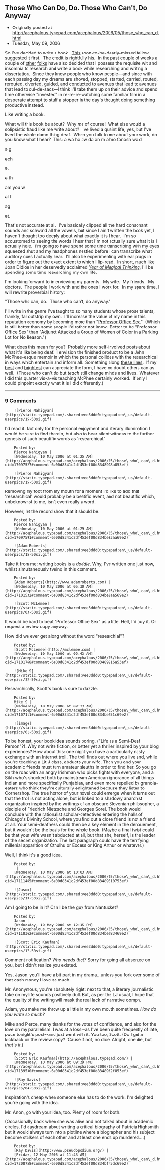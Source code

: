 ## Those Who Can Do, Do.  Those Who Can't, Do Anyway

 * Originally posted at http://acephalous.typepad.com/acephalous/2006/05/those_who_can_d.html
 * Tuesday, May 09, 2006



So I've decided to write a book.  [This](http://www.pseudopodium.org/) soon-to-be-dearly-missed fellow suggested it first.  The credit is rightfully his.  In the past couple of weeks a couple of [other](http://www.mikesager.com/) [folks](http://barry-siegel.com/) have also decided that I possess the requisite wit and insomnia to research and write a book while researching and writing a dissertation.  Since they know people who know people—and since with each passing day my dreams are shoved, stopped, started, carried, routed, rerouted, diverted, guided, and conducted to avenues that lead to avenues that lead to cul-de-sacs—I think I'll take them up on their advice and spend time otherwise "invested" in re-re-re-watching some familiar film in a desperate attempt to stuff a stopper in the day's thought doing something productive instead.

Like writing a book.

What will this book be about?  Why _me_ of course!  What else would a solipsistic fraud like me write about?  I've lived a quaint life, yes, but I've lived the whole damn thing deaf.  When you talk to me about your work, do you know what I hear?  This:
ə wə hə əw də ən m əlmo fənəsh wə 
d

ə g

əch

ə.  

ə th

əm you w

əl l

əg 

ət.

That's not accurate at all.  I've basically clipped all the hard consonant sounds and schwa'd all the vowels, but since I ain't written the book yet, I haven't thought too deeply about what exactly it is I hear.  I'm so accustomed to seeing the words I hear that I'm not actually sure what it is I actually here.  I'm going to have spend some time transcribing with my eyes squeezed shut and my headphones nestled before I can transcribe what auditory cues I actually hear.  I'll also be experimenting with ear plugs in order to figure out the exact extent to which I lip-read.  In short, much like Joan Didion in her deservedly acclaimed [_Year of Magical Thinking_](http://www.amazon.com/exec/obidos/ASIN/140004314X/diesekoschmar-20), I'll be spending some time researching my own life.

I'm looking forward to interviewing my parents.  My wife.  My friends.  My doctors.  The people I work with and the ones I work for.  In my spare time, I will rewrite proverbial history:

"Those who can, do.  Those who can't, do anyway."

I'll write in the genre I've taught to so many students whose prose talents, frankly, far outstrip my own.  I'll increase the value of my name in this reputation economy by becoming more than "[Professor Office Sex](http://acephalous.typepad.com/acephalous/2005/11/my\_morning.html)."  (Which is still better than some people I'd rather not know.  Better to be "Professor Office Sex" than "Adjunct Attacked a Group of Women of Color in a Parking Lot for No Reason.")  

What does this mean for you?  Probably more self-involved posts about what it's like being deaf.  I envision the finished product to be a John McPhee-esque memoir in which the personal collides with the researchical in ways which entertain and inform all.  Something along [these lines](http://acephalous.typepad.com/mcpheeoutinthesortandfleetofone.doc).  If my [best](http://acephalous.typepad.com/lj20/2006/05/john\_mcphee\_nic.html#comments) and [brightest](http://acephalous.typepad.com/lj20/2006/05/john\_mcphee\_nic.html#comments) can appreciate the form, I have no doubt others can as well.  (Those who can't _do_ but _teach_ still change minds and lives.  Whatever I did this quarter vis-a-vis teaching McPhee certainly worked.  If only I could pinpoint exactly what it is I did differently.)

		

* * *

### 9 Comments 

		

                
[]()

	

		![Pierce Nahigyan](http://static.typepad.com/.shared:vee3ddd0:typepad:en\_us/default-userpics/15-50si.gif)
	

	

		

I'd read it. Not only for the personal enjoyment and literary illumination I would be sure to find therein, but also to bear silent witness to the further genesis of such beautific words as 'researchical.'

	

		Posted by:
		Pierce Nahigyan |
		[Wednesday, 10 May 2006 at 01:25 AM](http://acephalous.typepad.com/acephalous/2006/05/those\_who\_can\_d.html?cid=17097527#comment-6a00d8341c2df453ef00d8348918a853ef)

[]()

	

		![Pierce Nahigyan](http://static.typepad.com/.shared:vee3ddd0:typepad:en\_us/default-userpics/15-50si.gif)
	

	

		

Removing my foot from my mouth for a moment I'd like to add that 'researchical' would probably be a beatific event, and not beautific which, unbeknownst to me, isn't even really a word.

However, let the record show that it should be.

	

		Posted by:
		Pierce Nahigyan |
		[Wednesday, 10 May 2006 at 01:29 AM](http://acephalous.typepad.com/acephalous/2006/05/those\_who\_can\_d.html?cid=17097591#comment-6a00d8341c2df453ef00d834be83aa69e2)

[]()

	

		![Adam Roberts](http://static.typepad.com/.shared:vee3ddd0:typepad:en\_us/default-userpics/15-50si.gif)
	

	

		

Take it from me: writing books is a _doddle_.  Why, I've written one just now, whilst simultaneously typing in this comment.

	

		Posted by:
		[Adam Roberts](http://www.adamroberts.com) |
		[Wednesday, 10 May 2006 at 05:30 AM](http://acephalous.typepad.com/acephalous/2006/05/those\_who\_can\_d.html?cid=17101532#comment-6a00d8341c2df453ef00d834be8aa569e2)

[]()

	

		![Scott McLemee](http://static.typepad.com/.shared:vee3ddd0:typepad:en\_us/default-userpics/03-50si.gif)
	

	

		

It would be bard to beat "Professor Office Sex" as a title. Hell, I'd buy it. Or request a review copy anyway.

How did we ever get along without the word "researchial"?  

	

		Posted by:
		[Scott McLemee](http://mclemee.com) |
		[Wednesday, 10 May 2006 at 05:43 AM](http://acephalous.typepad.com/acephalous/2006/05/those\_who\_can\_d.html?cid=17101768#comment-6a00d8341c2df453ef00d83489216a53ef)

[]()

	

		![Mike S](http://static.typepad.com/.shared:vee3ddd0:typepad:en\_us/default-userpics/13-50si.gif)
	

	

		

Researchically, Scott's book is sure to dazzle.

	

		Posted by:
		Mike S |
		[Wednesday, 10 May 2006 at 08:33 AM](http://acephalous.typepad.com/acephalous/2006/05/those\_who\_can\_d.html?cid=17107111#comment-6a00d8341c2df453ef00d834be951c69e2)

[]()

	

		![image](http://static.typepad.com/.shared:vee3ddd0:typepad:en\_us/default-userpics/01-50si.gif)
	

	

		

To be honest, your book idea sounds boring.  ("Life as a Semi-Deaf Person"?).  Why not write fiction, or better yet a thriller inspired by your blog experiences?  How about this:  one night you have a particularly nasty exchange with an Internet troll.  The troll finds out where you live and, while you're teaching a Lit J class, abducts your wife.  Then you and your academic friends must turn amateur sleuths in order to find her.     So you go on the road with an angry Irishman who picks fights with everyone, and a Sikh who's shocked both by mainstream American ignorance of all things Indian and more specifically Punjabian, and even more repelled by granola-eaters who think they're culturally enlightened because they listen to Cornershop.  The true horror of your novel could emerge when it turns out that the troll is not acting alone, but is linked to a shadowy anarchist organization inspired by the writings of an obscure Slovenian philosopher, a disciple of Friedrich Nietzsche and Georges Sorel.  The book would conclude with the rationalist scholar-detectives entering the halls of Chicago's Divinity School, where you find out a close friend is not a friend at all.  Your semi-deafness could then be a key element in the denouement, but it wouldn't be the basis for the whole book.  (Maybe a final twist could be that your wife wasn't abducted at all, but that she, herself, is the leader of the secret organization.  The last paragraph could have the terrifying millenial apparition of Cthulhu or Excess or King Arthur or whatever.)

Well, I think it's a good idea.        

	

		Posted by:
		 |
		[Wednesday, 10 May 2006 at 10:03 AM](http://acephalous.typepad.com/acephalous/2006/05/those\_who\_can\_d.html?cid=17111465#comment-6a00d8341c2df453ef00d83489310753ef)

[]()

	

		![Jason](http://static.typepad.com/.shared:vee3ddd0:typepad:en\_us/default-userpics/13-50si.gif)
	

	

		

Am I going to be in it?  Can I be the guy from Nantucket?

	

		Posted by:
		Jason |
		[Wednesday, 10 May 2006 at 12:15 PM](http://acephalous.typepad.com/acephalous/2006/05/those\_who\_can\_d.html?cid=17118362#comment-6a00d8341c2df453ef00d834bea83469e2)

[]()

	

		![Scott Eric Kaufman](http://static.typepad.com/.shared:vee3ddd0:typepad:en\_us/default-userpics/17-50si.gif)
	

	

		

Comment notification?  _Who needs that?_  Sorry for going all absentee on you, but I didn't realize you existed.

Yes, Jason, you'll have a bit part in my drama...unless you fork over some of that cash money I love so much.

Mr. Anonymous, you're absolutely right: next to that, a literary journalistic take on my life sounds positively dull.  But, as per the LJ usual, I hope that the quality of the writing will mask the real lack of narrative oomph.

Adam, you make me throw up a little in my own mouth sometimes.  _How do you write so much?_ 

Mike and Pierce, many thanks for the votes of confidence, and also for the love on my parallelism.  I was at a loss--as I've been quite frequently of late, _pace_ tonight's post--and just went with it.  You too, Scott.  (Do I get a kickback on the review copy?  'Cause if not, no dice.  Alright, one die, but _that's it_.)

	

		Posted by:
		[Scott Eric Kaufman](http://acephalous.typepad.com/) |
		[Wednesday, 10 May 2006 at 09:39 PM](http://acephalous.typepad.com/acephalous/2006/05/those\_who\_can\_d.html?cid=17139530#comment-6a00d8341c2df453ef00d8348962f853ef)

[]()

	

		![Ray Davis](http://static.typepad.com/.shared:vee3ddd0:typepad:en\_us/default-userpics/04-50si.gif)
	

	

		

Inspiration's cheap when someone else has to do the work. I'm delighted you're going with the idea.

Mr. Anon, go with your idea, too. Plenty of room for both.

(Occasionally back when she was alive and not talked about in academic circles, I'd daydream about writing a critical biography of Patricia Highsmith but it would always turn into a plotline where a biographer and his subject become stalkers of each other and at least one ends up murdered....)  

	

		Posted by:
		[Ray Davis](http://www.pseudopodium.org/) |
		[Friday, 12 May 2006 at 11:43 AM](http://acephalous.typepad.com/acephalous/2006/05/those\_who\_can\_d.html?cid=17208758#comment-6a00d8341c2df453ef00d834bf45dc69e2)

		

        
